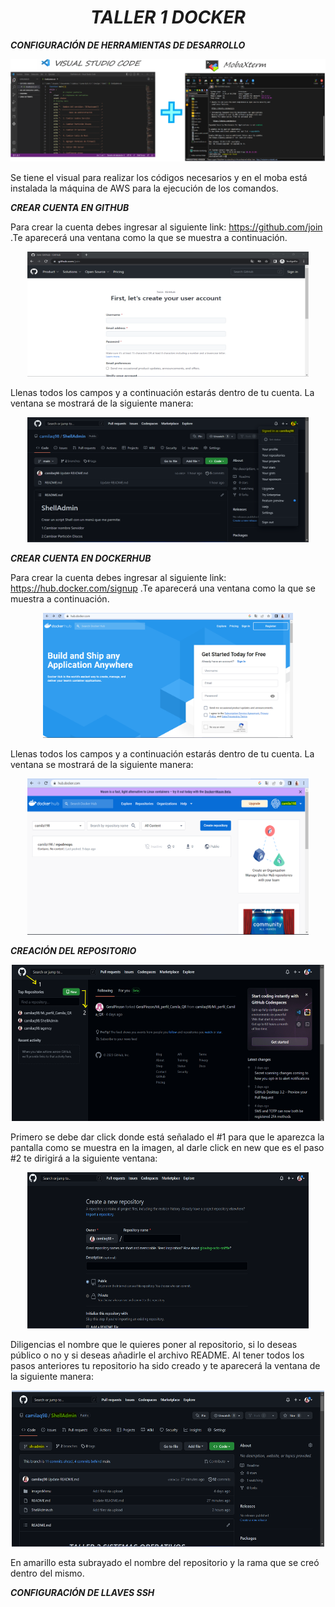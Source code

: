 ***<h1 align="center">TALLER 1 DOCKER</h1>***

***CONFIGURACIÓN DE HERRAMIENTAS DE DESARROLLO*** 

![herramientasDev](imagesTaller1Docker/herramientasDev.png)

Se tiene el visual para realizar los códigos necesarios y en el moba está instalada la máquina de AWS para la ejecución de los comandos.

***CREAR CUENTA EN GITHUB*** 

Para crear la cuenta debes ingresar al siguiente link: https://github.com/join 
.Te aparecerá una ventana como la que se muestra a continuación.

<p align="center">
  <img src="imagesTaller1Docker/crearCuentaGitHub.png" width="450" height="200" title="Página para la creación de usuario en GitHub">
</p>

Llenas todos los campos y a continuación estarás dentro de tu cuenta. La ventana se mostrará de la siguiente manera:

<p align="center">
  <img src="imagesTaller1Docker/cuentaGitHub.png" width="450" height="200" title="Página principal de GitHub">
</p>

***CREAR CUENTA EN DOCKERHUB***

Para crear la cuenta debes ingresar al siguiente link: https://hub.docker.com/signup
.Te aparecerá una ventana como la que se muestra a continuación.

<p align="center">
  <img src="imagesTaller1Docker/crearCuentaDockerHub.png" width="400" height="200" title="Página para la creación de usuario en dockerhub">
</p>

Llenas todos los campos y a continuación estarás dentro de tu cuenta. La ventana se mostrará de la siguiente manera:

<p align="center">
  <img src="imagesTaller1Docker/cuentaDockerHub.png" width="450" height="250" title="Página principal de dockerhub">
</p>  

***CREACIÓN DEL REPOSITORIO***

<p align="center">
  <img src="imagesTaller1Docker/crearRepo.png" width="500" height="250" title="Página principal para la creación del repositorio">
</p> 

Primero se debe dar click donde está señalado el #1 para que le aparezca la pantalla como se muestra en la imagen, al darle click en new que es el paso #2 te dirigirá a la siguiente ventana:

<p align="center">
  <img src="imagesTaller1Docker/camposNuevoRepo.png" width="450" height="250" title="Página principal para la creación del repositorio">
</p> 

Diligencias el nombre que le quieres poner al repositorio, si lo deseas público o no y si deseas añadirle el archivo README. Al tener todos los pasos anteriores tu repositorio ha sido creado y te aparecerá la ventana de la siguiente manera:

<p align="center">
  <img src="imagesTaller1Docker/repoCreado.png" width="500" height="250" title="Página principal para la creación del repositorio">
</p> 

En amarillo esta subrayado el nombre del repositorio y la rama que se creó dentro del mismo.

***CONFIGURACIÓN DE LLAVES SSH***
